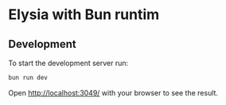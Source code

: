 # Elysia with Bun runtim

## Development

To start the development server run:

```bash
bun run dev
```

Open <http://localhost:3049/> with your browser to see the result.
